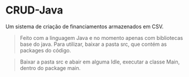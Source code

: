 # CRUD-Java
Um sistema de criação de financiamentos armazenados em CSV. 
 > Feito com a linguagem Java e no momento apenas com bibliotecas base do java.
Para utilizar, baixar a pasta src, que contém as packages do código.

>Baixar a pasta src e abair em alguma Idle, executar a classe Main, dentro do package main.


